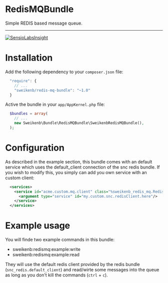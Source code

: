 RedisMQBundle
=============
Simple REDIS based message queue.
***
[![SensioLabsInsight](https://insight.sensiolabs.com/projects/10f1377f-4eeb-4a61-a84e-4dfe23e16885/mini.png)](https://insight.sensiolabs.com/projects/10f1377f-4eeb-4a61-a84e-4dfe23e16885)


Installation
============
Add the following dependency to your `composer.json` file:
```javascript
  "require": {
    // ...
    "sweikenb/redis-mq-bundle": "~1.0"
  }
```

Active the bundle in your `app/AppKernel.php` file:
```php
  $bundles = array(
    // ...
    new Sweikenb\Bundle\RedisMQBundle\SweikenbRedisMQBundle(),
  );
```

Configuration
=============
As described in the example section, this bundle comes with an default service which uses the default_client connection of the snc redis bundle. If you wish to modify this, you simply can add you own service with an custom client:
```xml
  <services>
    <service id="acme.custom.mq.client" class="%sweikenb_redis_mq.RedisMQService.class%">
      <argument type="service" id="my.custom.snc.redisClient.here"/>
    </service>
  </services>
```

Example usage
=============
You will finde two example commands in this bundle:

* sweikenb:redismq:example:write
* sweikenb:redismq:example:read

They will use the default redis client provided by the redis bundle (`snc_redis.default_client`) and read/wirte some messages into the queue as long as you don't kill the commands (`ctrl` + `c`).

